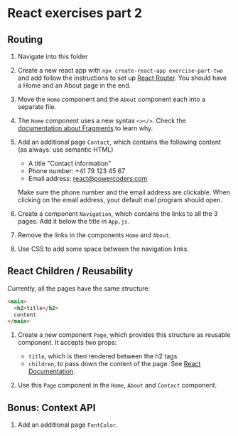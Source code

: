 # React exercises part 2

## Routing

1. Navigate into this folder

2. Create a new react app with `npx create-react-app exercise-part-two` and add follow the instructions to set up [React Router](https://reactrouter.com/docs/en/v6/getting-started/installation#create-react-app). You should have a Home and an About page in the end.

3. Move the `Home` component and the `About` component each into a separate file.

4. The `Home` component uses a new syntax `<></>`. Check the [documentation about Fragments](https://reactjs.org/docs/fragments.html) to learn why.

5. Add an additional page `Contact`, which contains the following content (as always: use semantic HTML)

   - A title "Contact information"
   - Phone number: +41 79 123 45 67
   - Email address: react@powercoders.com

   Make sure the phone number and the email address are clickable. When clicking on the email address, your default mail program should open.

6. Create a component `Navigation`, which contains the links to all the 3 pages. Add it below the title in `App.js`.

7. Remove the links in the components `Home` and `About`.

8. Use CSS to add some space between the navigation links.

## React Children / Reusability

Currently, all the pages have the same structure:

```html
<main>
  <h2>title</h2>
  content
</main>
```

1. Create a new component `Page`, which provides this structure as reusable component. It accepts two props:

   - `title`, which is then rendered between the h2 tags
   - `children`, to pass down the content of the page. See [React Documentation](https://reactjs.org/docs/composition-vs-inheritance.html#containment).

2. Use this `Page` component in the `Home`, `About` and `Contact` component.

## Bonus: Context API

1. Add an additional page `FontColor`.

<!-- 2. TODO: https://reactjs.org/docs/context.html -->
